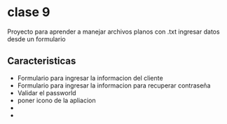 # clase 9

Proyecto para aprender a manejar archivos planos con .txt ingresar datos desde un formulario

## Caracteristicas 

* Formulario para ingresar la informacion del cliente
* Formulario para ingresar la informacion para recuperar contraseña
* Validar el passworld
* poner icono de la apliacion 
* 
* 